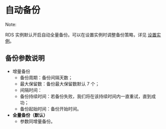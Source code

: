 # 自动备份

<span>Note:</span><div class="alertContent">RDS 实例默认开启自动全量备份。可以在设置实例时调整备份策略，详见 [设置实例](../md.html#!平台服务/RDS/使用指南/实例/设置RDS实例.md)。</div>

## 备份参数说明

* 增量备份
	* 备份周期：备份间隔天数；
	* 最大保留数：备份最大保留数默认 7 个；
	* 间隔时间：
	* 备份持续时间：若备份失败，我们将在该持续时间内一直重试，直到成功；
	* 备份起始时间：备份开始时间。
* **全量备份（默认）**
	* 参数同增量备份。